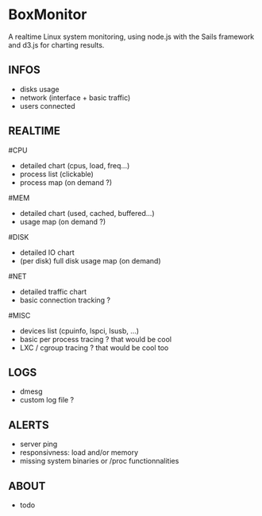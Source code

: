 BoxMonitor
==========

A realtime Linux system monitoring, using node.js with the Sails framework and d3.js for charting results.

INFOS
-----

- disks usage
- network (interface + basic traffic)
- users connected

REALTIME
--------

#CPU
- detailed chart (cpus, load, freq...)
- process list (clickable)
- process map (on demand ?)

#MEM
- detailed chart (used, cached, buffered...)
- usage map (on demand ?)

#DISK
- detailed IO chart
- (per disk) full disk usage map (on demand)

#NET
- detailed traffic chart
- basic connection tracking ?

#MISC
- devices list (cpuinfo, lspci, lsusb, ...)
- basic per process tracing ? that would be cool
- LXC / cgroup tracing ? that would be cool too

LOGS
----

- dmesg
- custom log file ?

ALERTS
------

- server ping
- responsivness: load and/or memory
- missing system binaries or /proc functionnalities

ABOUT
-----

- todo
